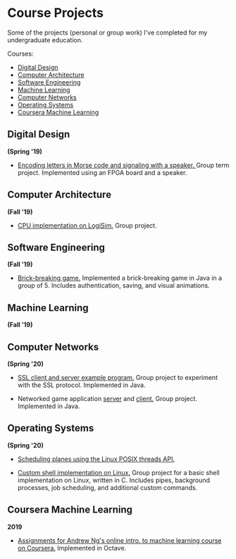 # Course Projects

Some of the projects (personal or group work) I've completed for my undergraduate education.

Courses:
* [Digital Design](#digital-design)
* [Computer Architecture](#computer-architecture)
* [Software Engineering](#software-engineering)
* [Machine Learning](#machine-learning)
* [Computer Networks](#computer-networks)
* [Operating Systems](#operating-systems)
* [Coursera Machine Learning](#coursera-machine-learning)

## Digital Design 
**(Spring '19)**

* [Encoding letters in Morse code and signaling with a speaker. ](https://github.com/ege-erdogan/lab-project) Group term project. Implemented using an FPGA board and a speaker.

## Computer Architecture 
**(Fall '19)**

* [CPU implementation on LogiSim.](https://github.com/canardaaydin/303-Term-Project) Group project.

## Software Engineering 
**(Fall '19)**

* [Brick-breaking game.](https://github.com/foo-fighters/heartbreaker) Implemented a brick-breaking game in Java in a group of 5. Includes authentication, saving, and visual animations.

## Machine Learning 
**(Fall '19)**

## Computer Networks 
**(Spring '20)**

* [SSL client and server example program.](https://github.com/comp416-network/project2-codes) Group project to experiment with the SSL protocol. Implemented in Java.

* Networked game application [server](https://github.com/comp416-network/project1-master-follower) and [client.](https://github.com/comp416-network/project1-client) Group project. Implemented in Java.

## Operating Systems 
**(Spring '20)**

* [Scheduling planes using the Linux POSIX threads API.](https://github.com/ege-erdogan/comp304-project2) 

* [Custom shell implementation on Linux.](https://github.com/comp305project/shellgibi) Group project for a basic shell implementation on Linux, written in C. Includes pipes, background processes, job scheduling, and additional custom commands. 

## Coursera Machine Learning
**2019**

* [Assignments for Andrew Ng's online intro. to machine learning course on Coursera.](https://github.com/ege-erdogan/ml-assignments) Implemented in Octave.
